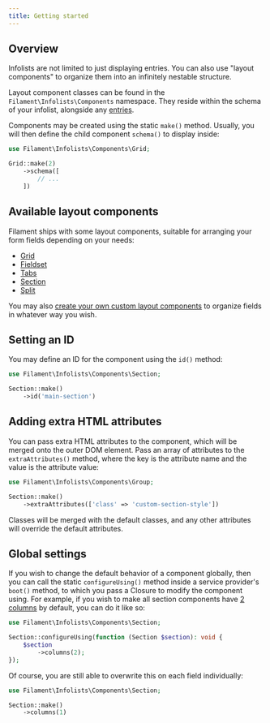 ```yaml
---
title: Getting started
---
```


## Overview

Infolists are not limited to just displaying entries. You can also use "layout components" to organize them into an infinitely nestable structure.

Layout component classes can be found in the `Filament\Infolists\Components` namespace. They reside within the schema of your infolist, alongside any [entries](../entries/getting-started).

Components may be created using the static `make()` method. Usually, you will then define the child component `schema()` to display inside:

```php
use Filament\Infolists\Components\Grid;

Grid::make(2)
    ->schema([
        // ...
    ])
```

## Available layout components

Filament ships with some layout components, suitable for arranging your form fields depending on your needs:

- [Grid](grid)
- [Fieldset](fieldset)
- [Tabs](tabs)
- [Section](section)
- [Split](split)

You may also [create your own custom layout components](custom) to organize fields in whatever way you wish.

## Setting an ID

You may define an ID for the component using the `id()` method:

```php
use Filament\Infolists\Components\Section;

Section::make()
    ->id('main-section')
```

## Adding extra HTML attributes

You can pass extra HTML attributes to the component, which will be merged onto the outer DOM element. Pass an array of attributes to the `extraAttributes()` method, where the key is the attribute name and the value is the attribute value:

```php
use Filament\Infolists\Components\Group;

Section::make()
    ->extraAttributes(['class' => 'custom-section-style'])
```

Classes will be merged with the default classes, and any other attributes will override the default attributes.

## Global settings

If you wish to change the default behavior of a component globally, then you can call the static `configureUsing()` method inside a service provider's `boot()` method, to which you pass a Closure to modify the component using. For example, if you wish to make all section components have [2 columns](grid) by default, you can do it like so:

```php
use Filament\Infolists\Components\Section;

Section::configureUsing(function (Section $section): void {
    $section
        ->columns(2);
});
```

Of course, you are still able to overwrite this on each field individually:

```php
use Filament\Infolists\Components\Section;

Section::make()
    ->columns(1)
```

